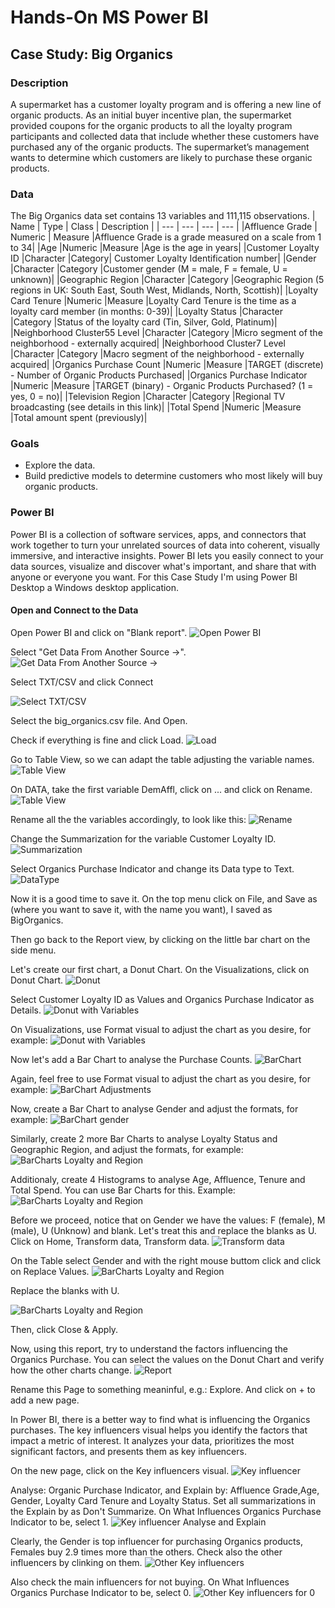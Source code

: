 # **Hands-On MS Power BI**
## **Case Study: Big Organics**
### Description
A supermarket has a customer loyalty program and is offering a new line of organic products. As an initial
buyer incentive plan, the supermarket provided coupons for the organic products to all the loyalty
program participants and collected data that include whether these customers have purchased any of the
organic products. The supermarket’s management wants to determine which customers are likely to
purchase these organic products.
### Data
The Big Organics data set contains 13 variables and 111,115 observations.
| Name | Type | Class | Description |
| --- | --- | --- | --- |
|Affluence Grade | Numeric | Measure |Affluence Grade is a grade measured on a scale from 1 to 34|
|Age |Numeric |Measure |Age is the age in years|
|Customer Loyalty ID |Character |Category| Customer Loyalty Identification number|
|Gender |Character |Category |Customer gender (M = male, F = female, U = unknown)|
|Geographic Region |Character |Category |Geographic Region (5 regions in UK: South East, South West, Midlands, North, Scottish)|
|Loyalty Card Tenure |Numeric |Measure |Loyalty Card Tenure is the time as a loyalty card member (in months: 0-39)|
|Loyalty Status |Character |Category |Status of the loyalty card (Tin, Silver, Gold, Platinum)|
|Neighborhood Cluster55 Level |Character |Category |Micro segment of the neighborhood - externally acquired|
|Neighborhood Cluster7 Level |Character |Category |Macro segment of the neighborhood - externally acquired|
|Organics Purchase Count |Numeric |Measure |TARGET (discrete) - Number of Organic Products Purchased|
|Organics Purchase Indicator |Numeric |Measure |TARGET (binary) - Organic Products Purchased? (1 = yes, 0 = no)|
|Television Region |Character |Category |Regional TV broadcasting (see details in this link)|
|Total Spend |Numeric |Measure |Total amount spent (previously)|

### Goals
* Explore the data.
* Build predictive models to determine customers who most likely will buy organic products.

### Power BI
Power BI is a collection of software services, apps, and connectors that work together to turn your unrelated sources of data into coherent, visually immersive, and interactive insights. Power BI lets you easily connect to your data sources, visualize and discover what's important, and share that with anyone or everyone you want.
For this Case Study I'm using Power BI Desktop a Windows desktop application.

#### Open and Connect to the Data
Open Power BI and click on "Blank report".
![Open Power BI](Screenshots/BigOrganics_01.png)

Select "Get Data From Another Source ->".
![Get Data From Another Source ->](Screenshots/BigOrganics_02.png)

Select TXT/CSV and click Connect

![Select TXT/CSV](Screenshots/BigOrganics_03.png)

Select the big_organics.csv file. And Open.

Check if everything is fine and click Load.
![Load](Screenshots/BigOrganics_04.png)

Go to Table View, so we can adapt the table adjusting the variable names.
![Table View](Screenshots/BigOrganics_05.png)

On DATA, take the first variable DemAffl, click on ... and click on Rename.
![Table View](Screenshots/BigOrganics_06.png)

Rename all the the variables accordingly, to look like this:
![Rename](Screenshots/BigOrganics_07.png)

Change the Summarization for the variable Customer Loyalty ID.
![Summarization](Screenshots/BigOrganics_09.png)

Select Organics Purchase Indicator and change its Data type to Text.
![DataType](Screenshots/BigOrganics_09_B.png)

Now it is a good time to save it. On the top menu click on File, and Save as (where you want to save it, with the name you want), I saved as BigOrganics. 

Then go back to the Report view, by clicking on the little bar chart on the side menu.

Let's create our first chart, a Donut Chart. On the Visualizations, click on Donut Chart.
![Donut](Screenshots/BigOrganics_08.png)

Select Customer Loyalty ID as Values and Organics Purchase Indicator as Details.
![Donut with Variables](Screenshots/BigOrganics_10.png)

On Visualizations, use Format visual to adjust the chart as you desire, for example:
![Donut with Variables](Screenshots/BigOrganics_11.png)

Now let's add a Bar Chart to analyse the Purchase Counts.
![BarChart](Screenshots/BigOrganics_12.png)

Again, feel free to use Format visual to adjust the chart as you desire, for example:
![BarChart Adjustments](Screenshots/BigOrganics_13.png)

Now, create a Bar Chart to analyse Gender and adjust the formats, for example:
![BarChart gender](Screenshots/BigOrganics_14.png)

Similarly, create 2 more Bar Charts to analyse Loyalty Status and Geographic Region, and adjust the formats, for example:
![BarCharts Loyalty and Region](Screenshots/BigOrganics_15.png)

Additionaly, create 4 Histograms to analyse Age, Affluence, Tenure and Total Spend.
You can use Bar Charts for this. Example:
![BarCharts Loyalty and Region](Screenshots/BigOrganics_16.png)

Before we proceed, notice that on Gender we have the values: F (female), M (male), U (Unknow) and blank. Let's treat this and replace the blanks as U.
Click on Home, Transform data, Transform data.
![Transform data](Screenshots/BigOrganics_17.png)

On the Table select Gender and with the right mouse buttom click and click on Replace Values.
![BarCharts Loyalty and Region](Screenshots/BigOrganics_18.png)

Replace the blanks with U.

![BarCharts Loyalty and Region](Screenshots/BigOrganics_19.png)

Then, click Close & Apply.

Now, using this report, try to understand the factors influencing the Organics Purchase. You can select the values on the Donut Chart and verify how the other charts change.
![Report](Screenshots/BigOrganics_20.png)

Rename this Page to something meaninful, e.g.: Explore. And click on + to add a new page.

In Power BI, there is a better way to find what is influencing the Organics purchases.
The key influencers visual helps you identify the factors that impact a metric of interest. It analyzes your data, prioritizes the most significant factors, and presents them as key influencers.

On the new page, click on the Key influencers visual.
![Key influencer](Screenshots/BigOrganics_21.png)

Analyse: Organic Purchase Indicator, and Explain by: Affluence Grade,Age, Gender, Loyalty Card Tenure and Loyalty Status. Set all summarizations in the Explain by as Don't Summarize. On What Influences Organics Purchase Indicator to be, select 1.
![Key influencer Analyse and Explain](Screenshots/BigOrganics_22.png)

Clearly, the Gender is top influencer for purchasing Organics products, Females buy 2.9 times more than the others.
Check also the other influencers by clinking on them.
![Other Key influencers](Screenshots/BigOrganics_23.png)

Also check the main influencers for not buying. On What Influences Organics Purchase Indicator to be, select 0.
![Other Key influencers for 0](Screenshots/BigOrganics_24.png)


